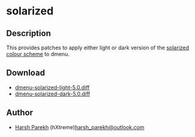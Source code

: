 solarized
=========

Description
-----------

This provides patches to apply either light or dark version of the [solarized colour scheme](https://ethanschoonover.com/solarized/) to dmenu.

Download
--------
* [dmenu-solarized-light-5.0.diff](dmenu-solarized-light-5.0.diff)
* [dmenu-solarized-dark-5.0.diff](dmenu-solarized-dark-5.0.diff)

Author
------
* [Harsh Parekh](https://harsh.parekh.page) (hXtreme)<harsh_parekh@outlook.com>

